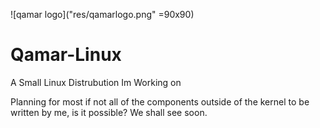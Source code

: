 
![qamar logo]("res/qamarlogo.png" =90x90)
# Qamar-Linux

A Small Linux Distrubution Im Working on

Planning for most if not all of the components outside of the kernel to be written by me, is it possible? We shall see soon.